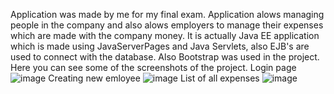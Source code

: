 Application was made by me for my final exam.
Application alows managing people in the company and also alows employers to manage their expenses which are made with the company money.
It is actually Java EE application which is made using JavaServerPages and Java Servlets, also EJB's are used to connect with the database. Also Bootstrap was used in the project.
Here you can see some of the screenshots of the project.
Login page
![image](https://user-images.githubusercontent.com/104142686/164458709-433a12f2-33cc-4d5e-8d35-d4718aef8159.png)
Creating new emloyee
![image](https://user-images.githubusercontent.com/104142686/164458778-8ea13125-7719-48c1-ac13-a14a171609dc.png)
List of all expenses
![image](https://user-images.githubusercontent.com/104142686/164458933-55a047a5-f13f-44ab-b1ff-9980d6862d28.png)

